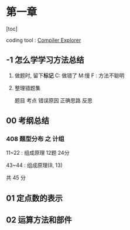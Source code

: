 # 第一章 

[toc]

coding tool : [Compiler Explorer](https://godbolt.org)

## -1 怎么学学习方法总结

1. 做题时, 留下**标记**
	C: 做错了 M:慢 F : 方法不聪明
	
2. 整理错题集

   题目 考点 错误原因 正确思路 反思
   
   
   
## 00 考纲总结

###  408 题型分布 之 计组
11~22 : 组成原理 12题 24分

43~44 : 组成原理(8, 13)

共 45 分



## 01 定点数的表示



## 02 运算方法和部件

